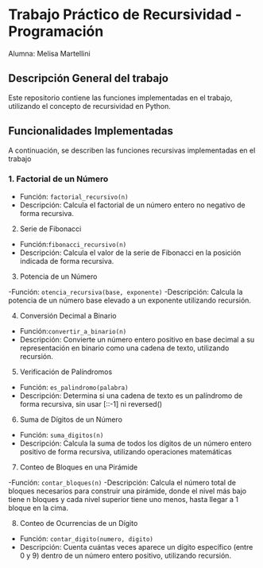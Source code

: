 # Trabajo Práctico de Recursividad -  Programación
Alumna: Melisa Martellini

## Descripción General del trabajo

Este repositorio contiene las  funciones implementadas en el trabajo, utilizando el concepto de recursividad en Python.


## Funcionalidades Implementadas
A continuación, se describen las funciones recursivas implementadas en el trabajo 

### 1. Factorial de un Número 

- Función: `factorial_recursivo(n)` 
-  Descripción: Calcula el factorial de un número entero no negativo  de forma recursiva. 
 

2. Serie de Fibonacci

-   Función:`fibonacci_recursivo(n)`
-  Descripción: Calcula el valor de la serie de Fibonacci en la posición indicada de forma recursiva.


3. Potencia de un Número

-Función: `otencia_recursiva(base, exponente)`
-Descripción: Calcula la potencia de un número base elevado a un exponente utilizando recursión.


4. Conversión Decimal a Binario

- Función:`convertir_a_binario(n)`
- Descripción: Convierte un número entero positivo en base decimal a su representación en binario como una cadena de texto, utilizando recursión.


5. Verificación de Palíndromos

- Función: `es_palindromo(palabra)`
- Descripción: Determina si una cadena de texto  es un palíndromo  de forma recursiva, sin usar [::-1] ni reversed()


 6. Suma de Dígitos de un Número

- Función: `suma_digitos(n)`
- Descripción: Calcula la suma de todos los dígitos de un número entero positivo de forma recursiva, utilizando operaciones matemáticas


7. Conteo de Bloques en una Pirámide

-Función: `contar_bloques(n)`
-Descripción: Calcula el número total de bloques necesarios para construir una pirámide, donde el nivel más bajo tiene n bloques y cada nivel superior tiene uno menos, hasta llegar a 1 bloque en la cima.


8. Conteo de Ocurrencias de un Dígito

- Función: `contar_digito(numero, digito)`
- Descripción: Cuenta cuántas veces aparece un dígito específico (entre 0 y 9) dentro de un número entero positivo, utilizando recursión.
